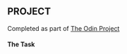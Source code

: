 <h2> PROJECT </h2>
<p>Completed as part of <a href="">The Odin Project</a></p>
<h4>The Task</h4>
<p>  </p>